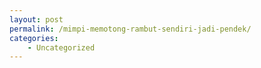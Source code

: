 ```yaml
---
layout: post
permalink: /mimpi-memotong-rambut-sendiri-jadi-pendek/
categories:
    - Uncategorized
---
```


